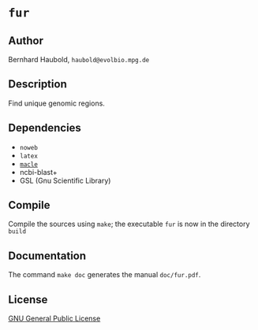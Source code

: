 # `fur`
## Author
Bernhard Haubold, `haubold@evolbio.mpg.de`
## Description
Find unique genomic regions.
## Dependencies
* `noweb`
* `latex`
* [`macle`](https://github.com/evolbioinf/macle)
* ncbi-blast+
* GSL (Gnu Scientific Library)
## Compile
Compile the sources using `make`; the executable `fur` is now in the directory `build`
## Documentation
The command `make doc` generates the manual `doc/fur.pdf`.
## License
[GNU General Public License](https://www.gnu.org/licenses/gpl.html)
